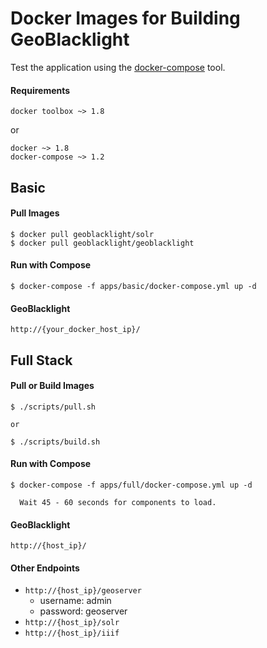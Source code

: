 

# Docker Images for Building GeoBlacklight

Test the application using the [docker-compose](https://docs.docker.com/compose/#compose-documentation) tool.

#### Requirements

```
docker toolbox ~> 1.8
```

or

```
docker ~> 1.8
docker-compose ~> 1.2
```

## Basic

#### Pull Images

	$ docker pull geoblacklight/solr
	$ docker pull geoblacklight/geoblacklight

#### Run with Compose

	$ docker-compose -f apps/basic/docker-compose.yml up -d

####  GeoBlacklight
```
http://{your_docker_host_ip}/
```

## Full Stack

#### Pull or Build Images
	
	$ ./scripts/pull.sh

	or

	$ ./scripts/build.sh

#### Run with Compose

	$ docker-compose -f apps/full/docker-compose.yml up -d
	
	  Wait 45 - 60 seconds for components to load. 
	
####  GeoBlacklight
```
http://{host_ip}/
```

#### Other Endpoints

- ```http://{host_ip}/geoserver```
 	- username: admin
    - password: geoserver
- ```http://{host_ip}/solr```
- ```http://{host_ip}/iiif```	